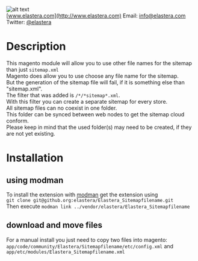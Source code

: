![alt text](http://www.elastera.com/wp-content/uploads/2015/06/elastera-logo-270x80.png "elastera")  
[www.elastera.com](http://www.elastera.com) Email: [info@elastera.com](info@elastera.com) Twitter: [@elastera](https://twitter.com/elastera)  

# Description
This magento module will allow you to use other file names for the sitemap than just `sitemap.xml`  
Magento does allow you to use choose any file name for the sitemap.  
But the generation of the sitemap file will fail, if it is something else than "sitemap.xml".  
The filter that was added is `/*/*sitemap*.xml`.  
With this filter you can create a separate sitemap for every store.  
All sitemap files can no coexist in one folder.  
This folder can be synced between web nodes to get the sitemap cloud conform.  
Please keep in mind that the used folder(s) may need to be created, if they are not yet existing.  

# Installation
## using modman
To install the extension with [modman](https://github.com/colinmollenhour/modman) get the extension using  
`git clone git@github.org:elastera/Elastera_Sitemapfilename.git`  
Then execute `modman link ../vendor/elastera/Elastera_Sitemapfilename`

## download and move files
For a manual install you just need to copy two files into magento:  
`app/code/community/Elastera/Sitemapfilename/etc/config.xml` and  
`app/etc/modules/Elastera_Sitemapfilename.xml`
